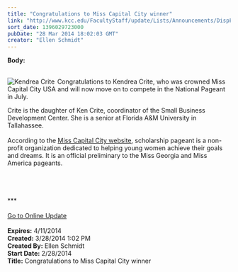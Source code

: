```yaml
---
title: "Congratulations to Miss Capital City winner"
link: "http://www.kcc.edu/FacultyStaff/update/Lists/Announcements/DispForm.aspx?ID=1454"
sort_date: 1396029723000
pubDate: "28 Mar 2014 18:02:03 GMT"
creator: "Ellen Schmidt"
---
```


<div><b>Body:</b> <div class="ExternalClassA783613858374F3EAC4C92C740CE20EC">
<div><br />
<div>
<div>
<div style="float:left;margin-right:6px"><img alt="Kendrea Crite" src="/FacultyStaff/update/PublishingImages/MIss_Capital_City_update.jpg" /></div>
<p>Congratulations to Kendrea Crite, who was crowned Miss Capital City USA and will now move on to compete in the National Pageant in July. </p></div>
<div>Crite is the daughter of Ken Crite, coordinator of the Small Business Development Center. She is a senior at Florida A&amp;M University in Tallahassee. </div>
<div> </div>
<div>According to the <a href="http://www.misscapitalcity.org/our-organization.htm">Miss Capital City website</a>, scholarship pageant is a non-profit organization dedicated to helping young women achieve their goals and dreams. It is an official preliminary to the Miss Georgia and Miss America pageants. <br /><br /></div>
<div> </div>
<div><br /> </div>
<div></div>
<div>
<div></div>
<div>
<div></div>
<div>***</div>
<div> </div>
<div></div>
<div></div>
<div><a href="/FacultyStaff/update/Pages/dailyupdate.aspx">Go to Online Update</a></div>
<div></div></div><br /></div></div></div></div></div>
<div><b>Expires:</b> 4/11/2014</div>
<div><b>Created:</b> 3/28/2014 1:02 PM</div>
<div><b>Created By:</b> Ellen Schmidt</div>
<div><b>Start Date:</b> 2/28/2014</div>
<div><b>Title:</b> Congratulations to Miss Capital City winner</div>
